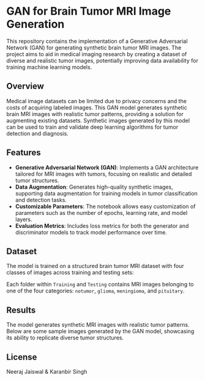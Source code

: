 # GAN for Brain Tumor MRI Image Generation

This repository contains the implementation of a Generative Adversarial Network (GAN) for generating synthetic brain tumor MRI images. The project aims to aid in medical imaging research by creating a dataset of diverse and realistic tumor images, potentially improving data availability for training machine learning models.

## Overview

Medical image datasets can be limited due to privacy concerns and the costs of acquiring labeled images. This GAN model generates synthetic brain MRI images with realistic tumor patterns, providing a solution for augmenting existing datasets. Synthetic images generated by this model can be used to train and validate deep learning algorithms for tumor detection and diagnosis.

## Features

- **Generative Adversarial Network (GAN)**: Implements a GAN architecture tailored for MRI images with tumors, focusing on realistic and detailed tumor structures.
- **Data Augmentation**: Generates high-quality synthetic images, supporting data augmentation for training models in tumor classification and detection tasks.
- **Customizable Parameters**: The notebook allows easy customization of parameters such as the number of epochs, learning rate, and model layers.
- **Evaluation Metrics**: Includes loss metrics for both the generator and discriminator models to track model performance over time.

## Dataset

The model is trained on a structured brain tumor MRI dataset with four classes of images across training and testing sets:


Each folder within `Training` and `Testing` contains MRI images belonging to one of the four categories: `notumor`, `glioma`, `meningioma`, and `pituitary`.

## Results

The model generates synthetic MRI images with realistic tumor patterns. Below are some sample images generated by the GAN model, showcasing its ability to replicate diverse tumor structures.

## License 

Neeraj Jaiswal & Karanbir Singh
